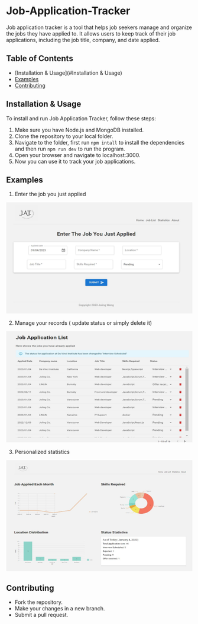 # Job-Application-Tracker
Job application tracker is a tool that helps job seekers manage and organize the jobs they have applied to. It allows users to keep track of their job applications, including the job title, company, and date applied.

## Table of Contents
- [Installation & Usage](#Installation & Usage)
- [Examples](#examples)
- [Contributing](#contributing)

## Installation & Usage

To install and run Job Application Tracker, follow these steps:
1. Make sure you have Node.js and MongoDB installed.
2. Clone the repository to your local folder.
3. Navigate to the folder, first run `npm intall` to install the dependencies and then run `npm run dev` to run the program.
4. Open your browser and navigate to localhost:3000.
5. Now you can use it to track your job applications.

## Examples

1. Enter the job you just applied
<img src="https://github.com/joling6027/Job-Application-Tracker/blob/main/job-application-tracker/public/JAT_index.JPG" alt="enter new job application" style="height: 300px; width:550px;"/>

2. Manage your records ( update status or simply delete it)
<img src="https://github.com/joling6027/Job-Application-Tracker/blob/main/job-application-tracker/public/JAT_joblist.JPG" alt="job list" style="height: 300px; width:550px;"/>

3. Personalized statistics
<img src="https://github.com/joling6027/Job-Application-Tracker/blob/main/job-application-tracker/public/JAT_statistics.JPG" alt="job list" style="height: 300px; width:550px;"/>

## Contributing

- Fork the repository.
- Make your changes in a new branch.
- Submit a pull request.
